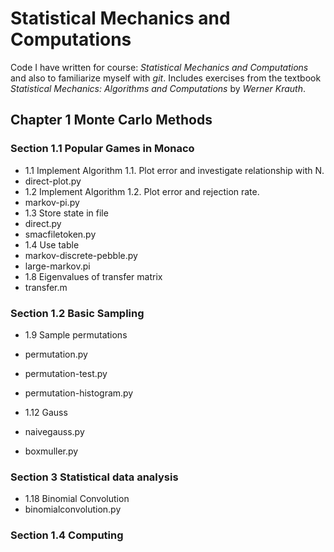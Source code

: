 # Statistical Mechanics and Computations
Code I have written for course: *Statistical Mechanics and Computations*
 and also to familiarize myself with _git_. Includes exercises from the textbook
*Statistical Mechanics: Algorithms and Computations* by *Werner Krauth*.

## Chapter 1 Monte Carlo Methods

### Section 1.1 Popular Games in Monaco
* 1.1 Implement Algorithm 1.1. Plot error and investigate relationship with N.
 * direct-plot.py
* 1.2 Implement Algorithm 1.2. Plot error and rejection rate.
 * markov-pi.py
* 1.3 Store state in file
 * direct.py
 * smacfiletoken.py
* 1.4 Use table
 * markov-discrete-pebble.py
 * large-markov.pi
* 1.8 Eigenvalues of transfer matrix
 * transfer.m

### Section 1.2 Basic Sampling
* 1.9 Sample permutations
 * permutation.py
 * permutation-test.py
 * permutation-histogram.py

* 1.12 Gauss
 * naivegauss.py
 * boxmuller.py

### Section 3 Statistical data analysis
* 1.18 Binomial Convolution
 * binomialconvolution.py

### Section 1.4 Computing




